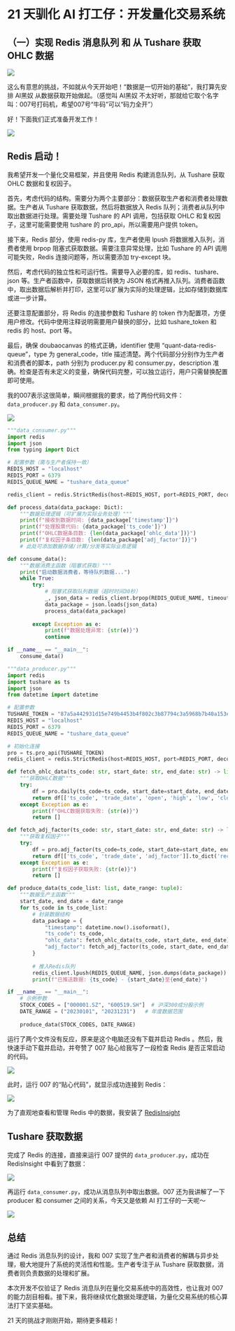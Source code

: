 # 21 天驯化 AI 打工仔：开发量化交易系统
## （一）实现 Redis 消息队列 和 从 Tushare 获取 OHLC 数据

<!--
!!! question
    本人和本人的 AI黑奴 的相互协作，能不能在短短 21 天内开发出一套量化交易系统？
-->

![](1_06.png)

这么有意思的挑战，不如就从今天开始吧！“数据是一切开始的基础”，我打算先安排 AI黑奴 从数据获取开始做起。（感觉叫 AI黑奴 不太好听，那就给它取个名字叫：007号打码机，希望007号“牛码”可以“码力全开”）

好！下面我们正式准备开发工作！

![](1_00.png)

## Redis 启动！

我希望开发一个量化交易框架，并且使用 Redis 构建消息队列，从 Tushare 获取 OHLC 数据和复权因子。

首先，考虑代码的结构。需要分为两个主要部分：数据获取生产者和消费者处理数据。生产者从 Tushare 获取数据，然后将数据放入 Redis 队列；消费者从队列中取出数据进行处理。需要处理 Tushare 的 API 调用，包括获取 OHLC 和复权因子，这里可能需要使用 tushare 的 pro_api，所以需要用户提供 token。

接下来，Redis 部分，使用 redis-py 库，生产者使用 lpush 将数据推入队列，消费者使用 brpop 阻塞式获取数据。需要注意异常处理，比如 Tushare 的 API 调用可能失败，Redis 连接问题等，所以需要添加 try-except 块。

然后，考虑代码的独立性和可运行性。需要导入必要的库，如 redis、tushare、json 等。生产者函数中，获取数据后转换为 JSON 格式再推入队列。消费者函数中，取出数据后解析并打印，这里可以扩展为实际的处理逻辑，比如存储到数据库或进一步计算。

还要注意配置部分，将 Redis 的连接参数和 Tushare 的 token 作为配置项，方便用户修改。代码中使用注释说明需要用户替换的部分，比如 tushare_token 和 redis 的 host、port 等。

最后，确保 doubaocanvas 的格式正确，identifier 使用 “quant-data-redis-queue”，type 为 general_code，title 描述清楚。两个代码部分分别作为生产者和消费者的脚本，path 分别为 producer.py 和 consumer.py，description 准确。检查是否有未定义的变量，确保代码完整，可以独立运行，用户只需替换配置即可使用。

我的007表示这很简单，瞬间根据我的要求，给了两份代码文件：`data_producer.py` 和 `data_consumer.py`。

![](1_回答1.png)

```python
"""data_consumer.py"""
import redis
import json
from typing import Dict

# 配置参数（需与生产者保持一致）
REDIS_HOST = "localhost"
REDIS_PORT = 6379
REDIS_QUEUE_NAME = "tushare_data_queue"

redis_client = redis.StrictRedis(host=REDIS_HOST, port=REDIS_PORT, decode_responses=True)

def process_data(data_package: Dict):
    """数据处理逻辑（可扩展为实际业务处理）"""
    print(f"接收到数据时间: {data_package['timestamp']}")
    print(f"处理股票代码: {data_package['ts_code']}")
    print(f"OHLC数据条目数: {len(data_package['ohlc_data'])}")
    print(f"复权因子条目数: {len(data_package['adj_factor'])}")
    # 此处可添加数据存储/计算/分发等实际业务逻辑

def consume_data():
    """数据消费主函数（阻塞式获取）"""
    print("启动数据消费者，等待队列数据...")
    while True:
        try:
            # 阻塞式获取队列数据（超时时间30秒）
            _, json_data = redis_client.brpop(REDIS_QUEUE_NAME, timeout=30)
            data_package = json.loads(json_data)
            process_data(data_package)
            
        except Exception as e:
            print(f"数据处理异常: {str(e)}")
            continue

if __name__ == "__main__":
    consume_data()
```


```python
"""data_producer.py"""
import redis
import tushare as ts
import json
from datetime import datetime

# 配置参数
TUSHARE_TOKEN = "87a5a442931d15e749b4453b4f802c3b87794c3a5968b7b40a153edd"  # 替换为你的Tushare token
REDIS_HOST = "localhost"
REDIS_PORT = 6379
REDIS_QUEUE_NAME = "tushare_data_queue"

# 初始化连接
pro = ts.pro_api(TUSHARE_TOKEN)
redis_client = redis.StrictRedis(host=REDIS_HOST, port=REDIS_PORT, decode_responses=True)

def fetch_ohlc_data(ts_code: str, start_date: str, end_date: str) -> list:
    """获取OHLC数据"""
    try:
        df = pro.daily(ts_code=ts_code, start_date=start_date, end_date=end_date)
        return df[['ts_code', 'trade_date', 'open', 'high', 'low', 'close', 'vol']].to_dict('records')
    except Exception as e:
        print(f"OHLC数据获取失败: {str(e)}")
        return []

def fetch_adj_factor(ts_code: str, start_date: str, end_date: str) -> list:
    """获取复权因子"""
    try:
        df = pro.adj_factor(ts_code=ts_code, start_date=start_date, end_date=end_date)
        return df[['ts_code', 'trade_date', 'adj_factor']].to_dict('records')
    except Exception as e:
        print(f"复权因子获取失败: {str(e)}")
        return []

def produce_data(ts_code_list: list, date_range: tuple):
    """数据生产主函数"""
    start_date, end_date = date_range
    for ts_code in ts_code_list:
        # 封装数据结构
        data_package = {
            "timestamp": datetime.now().isoformat(),
            "ts_code": ts_code,
            "ohlc_data": fetch_ohlc_data(ts_code, start_date, end_date),
            "adj_factor": fetch_adj_factor(ts_code, start_date, end_date)
        }
        
        # 推入Redis队列
        redis_client.lpush(REDIS_QUEUE_NAME, json.dumps(data_package))
        print(f"已推送数据: {ts_code} - {start_date}至{end_date}")

if __name__ == "__main__":
    # 示例参数
    STOCK_CODES = ["000001.SZ", "600519.SH"]  # 沪深300成分股示例
    DATE_RANGE = ("20230101", "20231231")   # 年度数据范围
    
    produce_data(STOCK_CODES, DATE_RANGE)
```



运行了两个文件没有反应，原来是这个电脑还没有下载并启动 Redis 。然后，我快速手动下载并启动，并夸赞了 007 贴心给我写了一段检查 Redis 是否正常启动的代码。

<!--
!!! note
    **mac 安装并启动 Redis**
    - mac 安装 Redis ，国内 npm 会快一些：
    `/bin/zsh -c "$(curl -fsSL https://gitee.com/cunkai/HomebrewCN/raw/master/Homebrew.sh)"`
    - 使用 Homebrew 安装命令：
    `brew install redis`
    - 启动 redis 服务：
    `brew services start redis`
    `redis-server`
-->

![](1_01.png)

此时，运行 007 的“贴心代码”，就显示成功连接到 Redis：

![](1_02.png)

为了直观地查看和管理 Redis 中的数据，我安装了 [RedisInsight](https://redis.io/insight/)

## Tushare 获取数据

完成了 Redis 的连接，直接来运行 007 提供的 `data_producer.py`，成功在 RedisInsight 中看到了数据：

![](1_03.png)

再运行 `data_consumer.py`，成功从消息队列中取出数据。007 还为我讲解了一下 producer 和 consumer 之间的关系，今天又是依赖 AI 打工仔的一天呢～

<!--
!!! note
    **生产者（producer）和消费者（consumer）之间的关系**
    - 生产者（producer）：负责从数据源（这里是 Tushare）获取数据，对数据进行必要的处理和封装，然后将数据推送到 Redis 消息队列中。在这个过程中，生产者不关心谁会使用这些数据，它只需要将数据放入队列即可。
    - 消费者（consumer）：从 Redis 消息队列中取出数据，对数据进行处理。消费者可以有多个，它们可以并行地从队列中获取数据，提高数据处理的效率。消费者不关心数据是从哪里来的，只需要从队列中获取数据并进行处理。
    - 解耦：生产者和消费者通过 Redis 消息队列进行通信，它们之间是松耦合的关系。这意味着生产者和消费者可以独立开发、部署和扩展，互不影响。例如，如果需要增加一个新的数据源，只需要修改生产者代码；如果需要增加数据处理的逻辑，只需要修改消费者代码。
    - 异步处理：生产者和消费者的操作是异步的。生产者将数据放入队列后，不需要等待消费者处理完数据就可以继续获取和推送新的数据。消费者可以根据自己的处理能力从队列中获取数据，避免了生产者和消费者之间的同步等待，提高了系统的整体性能。
    - 数据缓冲：Redis 消息队列起到了数据缓冲的作用。当生产者产生数据的速度大于消费者处理数据的速度时，队列可以暂时存储数据，避免数据丢失。当消费者处理数据的速度大于生产者产生数据的速度时，队列可以提供数据，保证消费者不会因为没有数据而闲置。
-->

![](1_05.png)

## 总结
通过 Redis 消息队列的设计，我和 007 实现了生产者和消费者的解耦与异步处理，极大地提升了系统的灵活性和性能。生产者专注于从 Tushare 获取数据，消费者则负责数据的处理和扩展。

本次开发不仅验证了 Redis 消息队列在量化交易系统中的高效性，也让我对 007 的能力刮目相看。接下来，我将继续优化数据处理逻辑，为量化交易系统的核心算法打下坚实基础。

21 天的挑战才刚刚开始，期待更多精彩！